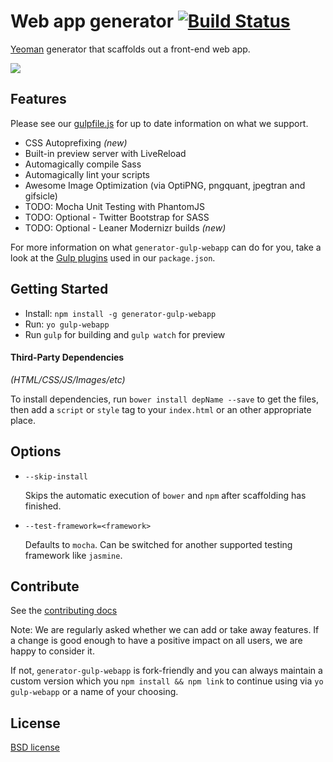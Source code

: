 # Web app generator [![Build Status](https://secure.travis-ci.org/yeoman/generator-gulp-webapp.png?branch=master)](http://travis-ci.org/yeoman/generator-gulp-webapp)

[Yeoman](http://yeoman.io) generator that scaffolds out a front-end web app.

![](http://i.imgur.com/rwDYkQy.png)

## Features

Please see our [gulpfile.js](https://github.com/yeoman/generator-gulp-webapp/blob/master/app/templates/gulpfile.js) for up to date information on what we support.

* CSS Autoprefixing *(new)*
* Built-in preview server with LiveReload
* Automagically compile Sass
* Automagically lint your scripts
* Awesome Image Optimization (via OptiPNG, pngquant, jpegtran and gifsicle)
* TODO: Mocha Unit Testing with PhantomJS
* TODO: Optional - Twitter Bootstrap for SASS
* TODO: Optional - Leaner Modernizr builds *(new)*

For more information on what `generator-gulp-webapp` can do for you, take a look at the [Gulp plugins](https://github.com/yeoman/generator-gulp-webapp/blob/master/app/templates/_package.json) used in our `package.json`.


## Getting Started

- Install: `npm install -g generator-gulp-webapp`
- Run: `yo gulp-webapp`
- Run `gulp` for building and `gulp watch` for preview


#### Third-Party Dependencies

*(HTML/CSS/JS/Images/etc)*

To install dependencies, run `bower install depName --save` to get the files, then add a `script` or `style` tag to your `index.html` or an other appropriate place.

## Options

* `--skip-install`

  Skips the automatic execution of `bower` and `npm` after scaffolding has finished.

* `--test-framework=<framework>`

  Defaults to `mocha`. Can be switched for another supported testing framework like `jasmine`.


## Contribute

See the [contributing docs](https://github.com/yeoman/yeoman/blob/master/contributing.md)

Note: We are regularly asked whether we can add or take away features. If a change is good enough to have a positive impact on all users, we are happy to consider it.

If not, `generator-gulp-webapp` is fork-friendly and you can always maintain a custom version which you `npm install && npm link` to continue using via `yo gulp-webapp` or a name of your choosing.


## License

[BSD license](http://opensource.org/licenses/bsd-license.php)
